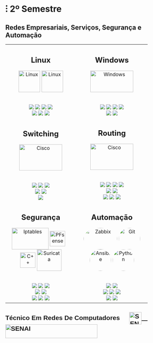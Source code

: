 <!DOCTYPE html>
<html>
<head>
</head>
<body>
  <div style="max-width: 100%; padding: 0 20px;">
<h1>⁝ 2º Semestre</h1>
<h2>Redes Empresariais, Serviços, Segurança e Automação</h2>
<body>
<table>
  <tr>
    <td align="center" >
      <h2>Linux</h2>
      <a>
        <img align="center" alt="Linux" height="70" width="70" src="https://www.vectorlogo.zone/logos/debian/debian-icon.svg" />
        <img align="center" alt="Linux" height="70" width="70" src="https://seeklogo.com/images/K/kali-linux-logo-0EB0B3A81B-seeklogo.com.png" />
      </a>
      <br>
      <br><br>
      <img src="https://img.shields.io/badge/Serviços-E06661?logoColor=white&style=for-the-badge">
      <img src="https://img.shields.io/badge/DHCP-E06661?logoColor=white&style=for-the-badge">
      <img src="https://img.shields.io/badge/DNS-E06661?logoColor=white&style=for-the-badge">
      <img src="https://img.shields.io/badge/Web Apache-E06661?logoColor=white&style=for-the-badge">
     <br>
      <img src="https://img.shields.io/badge/HTTPS-CA0100?logoColor=white&style=for-the-badge">
      <img src="https://img.shields.io/badge/Herdening-CA0100?logoColor=white&style=for-the-badge">
      <img src="https://img.shields.io/badge/Docker-CA0100?logoColor=white&style=for-the-badge">
    </td>
    <td align="center">
      <h2>Windows</h2>
      <a>
        <img align="center" alt="Windows" height="70" width="140" src="https://logosmarcas.net/wp-content/uploads/2021/02/Windows-New-Logo.png">
      </a>
      <br>
      <br><br>
      <img src="https://img.shields.io/badge/Serviços-6BA1EB?logoColor=white&style=for-the-badge">
      <img src="https://img.shields.io/badge/Fire Sharing-6BA1EB?logoColor=white&style=for-the-badge">
      <img src="https://img.shields.io/badge/DNS-6BA1EB?logoColor=white&style=for-the-badge">
      <img src="https://img.shields.io/badge/Web IIS-6BA1EB?logoColor=white&style=for-the-badge">
      <br>
      <img src="https://img.shields.io/badge/Active Directory-4671BC?logoColor=white&style=for-the-badge">
      <img src="https://img.shields.io/badge/Grupo de Políticas-4671BC?logoColor=white&style=for-the-badge">
    </td>
  </tr>
  <tr>
    <td align="center">
      <h2>Switching</h2>
      <a>
        <img align="center" alt="Cisco" height="85" width="140" src="https://www.vectorlogo.zone/logos/cisco/cisco-ar21.svg" />
      </a>
      <br>
      <br><br>
      <img src="https://img.shields.io/badge/VLAN-6BA1EB?logoColor=black&style=for-the-badge">
      <img src="https://img.shields.io/badge/VTP-6BA1EB?logoColor=black&style=for-the-badge">
      <img src="https://img.shields.io/badge/EtherChannel-6BA1EB?logoColor=black&style=for-the-badge">
      <br>
      <img src="https://img.shields.io/badge/Spanning tree-4671BC?logoColor=white&style=for-the-badge">
      <img src="https://img.shields.io/badge/InterVlan-4671BC?logoColor=white&style=for-the-badge">
      <br>
      <img src="https://img.shields.io/badge/network-6BA1EB?logoColor=white&style=for-the-badge">
    </td>
    <td align="center">
      <h2>Routing</h2>
      <a href="#">
       <a>
        <img align="center" alt="Cisco" height="85" width="140" src="https://www.vectorlogo.zone/logos/cisco/cisco-ar21.svg" />
      </a>
      <br>
      <br><br>
      <img src="https://img.shields.io/badge/Access Lists-6BA1EB?logoColor=black&style=for-the-badge">
      <img src="https://img.shields.io/badge/IPV6-6BA1EB?logoColor=black&style=for-the-badge">
      <img src="https://img.shields.io/badge/Túnel GRE-6BA1EB?logoColor=black&style=for-the-badge">
      <img src="https://img.shields.io/badge/VPN IPsec-6BA1EB?logoColor=black&style=for-the-badge">
      <br>
      <img src="https://img.shields.io/badge/Roteamento Estático-4671BC?logoColor=black&style=for-the-badge">
      <img src="https://img.shields.io/badge/Roteamento dinâmico-4671BC?logoColor=black&style=for-the-badge">
      <br>
      <img src="https://img.shields.io/badge/EIGRP-6BA1EB?logoColor=black&style=for-the-badge">
      <img src="https://img.shields.io/badge/OSPF-6BA1EB?logoColor=black&style=for-the-badge">
      <img src="https://img.shields.io/badge/BGP-6BA1EB?logoColor=black&style=for-the-badge">
    </td>
  </tr>
  <tr>
    <td align="center">
      <h2>Segurança</h2>
      <a>
        <img align="center" alt="Iptables" height="70" width="120" src="https://lucasvidelaine.files.wordpress.com/2020/07/iptables.png"/>
        <img align="center" alt="PFsense" height="50" width="50" src="https://wpcomputersolutions.com/wp-content/uploads/2018/07/pfsense-logo-e1534531558807.png"/>ㅤ
        <img align="center" alt="C++" height="50" width="50" src="https://iili.io/JqpBuCG.png" />
        <img align="center" alt="Suricata" height="70" width="80" src="https://workshop.netfilter.org/2023/suricata_rgb-4.png" />
      </a>
      <br>
      <br><br>
     <img src="https://img.shields.io/badge/Hashing-79A2AE?logoColor=black&style=for-the-badge">
     <img src="https://img.shields.io/badge/Quabra de senhas-79A2AE?logoColor=black&style=for-the-badge">
      <img src="https://img.shields.io/badge/Brute Force-79A2AE?logoColor=black&style=for-the-badge">
      <br>
      <img src="https://img.shields.io/badge/Firewall Stateless-45818E?logoColor=white&style=for-the-badge">
     <img src="https://img.shields.io/badge/Firewall Stateful-45818E?logoColor=white&style=for-the-badge">
      <br>
      <img src="https://img.shields.io/badge/Gerenciamento-79A2AE?logoColor=white&style=for-the-badge">
      <img src="https://img.shields.io/badge/Squid-79A2AE?logoColor=white&style=for-the-badge">
         <img src="https://img.shields.io/badge/VPN site to site-79A2AE?logoColor=white&style=for-the-badge">
    </td>
    <td align="center">
      <h2>Automação</h2>
      <a>
        <img align="center" alt="Zabbix" height="70" width="110" src="https://www.unirede.net/wp-content/uploads/2016/08/zabbix-logo-produtos.png" style="border-radius: 50%;">
      </a>
      <a>
        <img align="center" alt="Git" height="70" width="70" src="https://upload.wikimedia.org/wikipedia/commons/thumb/c/c3/Python-logo-notext.svg/1869px-Python-logo-notext.svg.png" style="border-radius: 50%;">     
        <img align="center" alt="Ansible" height="70" width="70" src="https://cdn.icon-icons.com/icons2/2389/PNG/512/ansible_logo_icon_145495.png" style="border-radius: 50%;">
        <img align="center" alt="Python" height="70" width="70" src="https://cdn-icons-png.flaticon.com/512/25/25231.png" style="border-radius: 50%;">
     </a>
      <br>
      <br><br>
      <img src="https://img.shields.io/badge/Automação de serviços-C17BA0?logoColor=white&style=for-the-badge">
      <img src="https://img.shields.io/badge/Integração-C17BA0?logoColor=white&style=for-the-badge">
      <br>
      <img src="https://img.shields.io/badge/Pipiline-A54E79?logoColor=white&style=for-the-badge">
      <img src="https://img.shields.io/badge/Programação-A54E79?logoColor=black&style=for-the-badge">
      <img src="https://img.shields.io/badge/Portfólio digital-A54E79?logoColor=black&style=for-the-badge">
      <br>
      <img src="https://img.shields.io/badge/Monitoramento-C17BA0?logoColor=black&style=for-the-badge">
      <img src="https://img.shields.io/badge/Planejamento de processos-C17BA0?logoColor=black&style=for-the-badge">
</td>
  </tr>
</table>
</body>
</html>
    <table>
<a>
<h2 style="font-family: 'Bodoni', sans-serif;">Técnico Em Redes De Computadores ㅤ
  <a href="https://github.com/euumarcel0/FOFX/blob/main/README.md">
  <img align="center" alt="SENAI" height="40" width="40" src="https://icon-library.com/images/white-play-icon/white-play-icon-13.jpg"/>ㅤ
  <img align="center" alt="SENAI" height="45" width="300" src="https://oamengenharia.com.br/wp-content/uploads/2018/09/Logo-SENAI.png" />
</h2>
</a>
</table>
